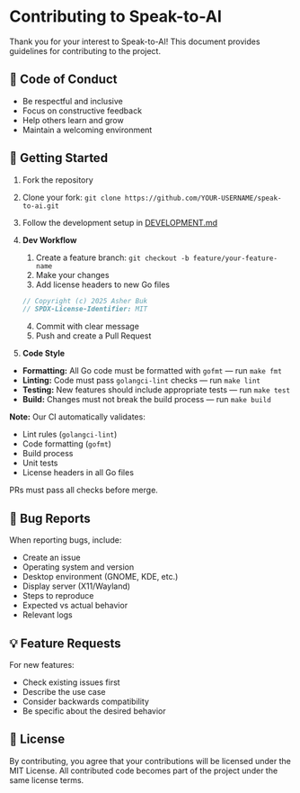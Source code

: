 # Contributing to Speak-to-AI

Thank you for your interest to Speak-to-AI! This document provides guidelines for contributing to the project.

## 🤝 Code of Conduct

- Be respectful and inclusive
- Focus on constructive feedback
- Help others learn and grow
- Maintain a welcoming environment

## 🚀 Getting Started

1. Fork the repository
2. Clone your fork: `git clone https://github.com/YOUR-USERNAME/speak-to-ai.git`
3. Follow the development setup in [DEVELOPMENT.md](DEVELOPMENT.md)

4. **Dev Workflow**
   1. Create a feature branch: `git checkout -b feature/your-feature-name`
   2. Make your changes
   3. Add license headers to new Go files
   ```go
   // Copyright (c) 2025 Asher Buk
   // SPDX-License-Identifier: MIT
   ```
   4. Commit with clear message
   5. Push and create a Pull Request

5. **Code Style**

- **Formatting:** All Go code must be formatted with `gofmt` — run `make fmt`
- **Linting:** Code must pass `golangci-lint` checks — run `make lint`
- **Testing:** New features should include appropriate tests — run `make test`
- **Build:** Changes must not break the build process — run `make build`

**Note:** Our CI automatically validates:
- Lint rules (`golangci-lint`)
- Code formatting (`gofmt`) 
- Build process
- Unit tests
- License headers in all Go files

PRs must pass all checks before merge.

## 🐛 Bug Reports

When reporting bugs, include:

- Create an issue
- Operating system and version
- Desktop environment (GNOME, KDE, etc.)
- Display server (X11/Wayland)
- Steps to reproduce
- Expected vs actual behavior
- Relevant logs

## 💡 Feature Requests

For new features:

- Check existing issues first
- Describe the use case
- Consider backwards compatibility
- Be specific about the desired behavior

## 📜 License

By contributing, you agree that your contributions will be licensed under the MIT License. All contributed code becomes part of the project under the same license terms.
